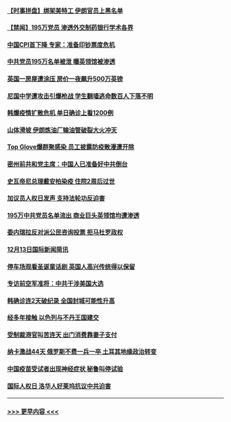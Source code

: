 #### [【时事拼盘】绑架美特工 伊朗官员上黑名单](../pages/prog202/a103009851.md?t=12151102) 
#### [【禁闻】195万党员 渗透外交制药银行学术各界](../pages/prog202/a103009824.md?t=12151102) 
#### [中国CPI首下降 专家：准备印钞票度危机](../pages/prog202/a103009723.md?t=12151102) 
#### [中共党员195万名单被泄 曝英领馆被渗透](../pages/prog202/a103009668.md?t=12151102) 
#### [英国一房屋遭涂压 房价一夜飙升500万英镑](../pages/prog202/a103009484.md?t=12151102) 
#### [尼国中学遭攻击引爆枪战 学生翻墙逃命数百人下落不明](../pages/prog202/a103009493.md?t=12151102) 
#### [韩爆疫情扩散危机 单日确诊上看1200例](../pages/prog202/a103009479.md?t=12151102) 
#### [山体滑坡 伊朗炼油厂输油管破裂大火冲天](../pages/prog202/a103009450.md?t=12151102) 
#### [Top Glove爆群聚感染 员工披露防疫散漫遭开除](../pages/prog202/a103009374.md?t=12151102) 
#### [密州前共和党主席：中国人已准备好中共倒台](../pages/prog202/a103009379.md?t=12151102) 
#### [史瓦帝尼总理戴安柏染疫 住院2周后过世](../pages/prog202/a103009296.md?t=12151102) 
#### [加议员人权日发声 支持法轮功反迫害](../pages/prog202/a103009108.md?t=12151102) 
#### [195万中共党员名单流出 商业巨头英领馆均遭渗透](../pages/prog202/a103009090.md?t=12151102) 
#### [委内瑞拉反对派公民咨询投票 拒马杜罗政权](../pages/prog202/a103009044.md?t=12151102) 
#### [12月13日国际新闻简讯](../pages/prog202/a103009030.md?t=12151102) 
#### [停车场观看圣诞童话剧 英国人高兴传统得以保留](../pages/prog202/a103009028.md?t=12151102) 
#### [专访前空军准将：中共干涉美国大选](../pages/prog202/a103009007.md?t=12151102) 
#### [韩确诊连2天破纪录 全国封城可能性升高](../pages/prog202/a103008958.md?t=12151102) 
#### [经多年接触 以色列与不丹王国建交](../pages/prog202/a103008765.md?t=12151102) 
#### [受制裁港官叫苦连天 出门消费靠妻子支付](../pages/prog202/a103008752.md?t=12151102) 
#### [纳卡激战44天 俄罗斯不费一兵一卒 土耳其地缘政治转变](../pages/prog202/a103008721.md?t=12151102) 
#### [中国疫苗受试者出现神经症状 秘鲁叫停试验](../pages/prog202/a103008507.md?t=12151102) 
#### [国际人权日 洛华人好莱坞抗议中共迫害](../pages/prog202/a103008449.md?t=12151102) 

----
#### [ >>> 更早内容 <<< ](../indexes/prog202-earlier.md)
